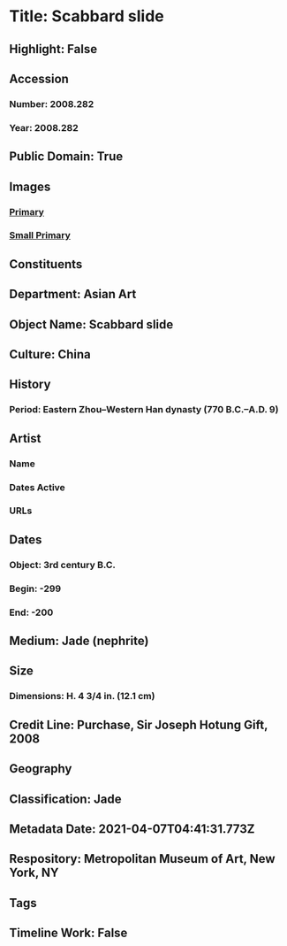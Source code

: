 # Title: Scabbard slide
## Highlight: False
## Accession
### Number: 2008.282
### Year: 2008.282
## Public Domain: True
## Images
### [Primary](https://images.metmuseum.org/CRDImages/as/original/DP162904.jpg)
### [Small Primary](https://images.metmuseum.org/CRDImages/as/web-large/DP162904.jpg)
## Constituents
## Department: Asian Art
## Object Name: Scabbard slide
## Culture: China
## History
### Period: Eastern Zhou–Western Han dynasty (770 B.C.–A.D. 9)
## Artist
### Name
### Dates Active
### URLs
## Dates
### Object: 3rd century B.C.
### Begin: -299
### End: -200
## Medium: Jade (nephrite)
## Size
### Dimensions: H. 4 3/4 in. (12.1 cm)
## Credit Line: Purchase, Sir Joseph Hotung Gift, 2008
## Geography
## Classification: Jade
## Metadata Date: 2021-04-07T04:41:31.773Z
## Respository: Metropolitan Museum of Art, New York, NY
## Tags
## Timeline Work: False